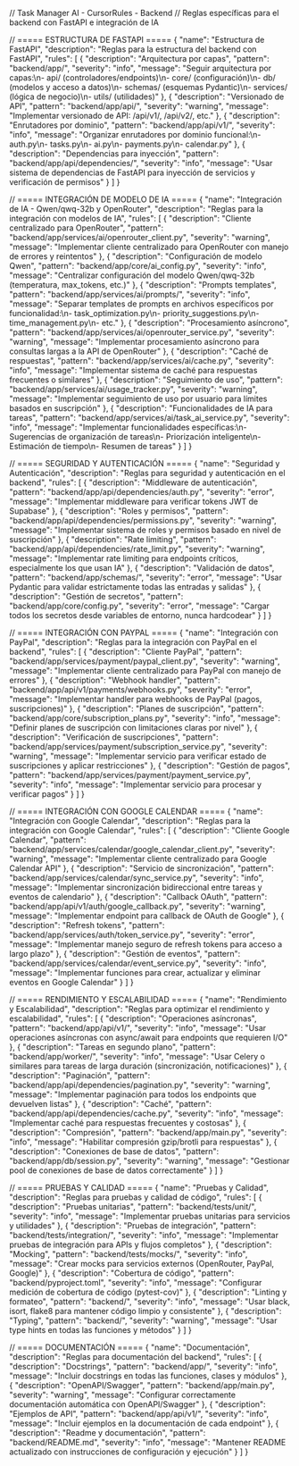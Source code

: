 // Task Manager AI - CursorRules - Backend
// Reglas específicas para el backend con FastAPI e integración de IA

// ===== ESTRUCTURA DE FASTAPI =====
{
  "name": "Estructura de FastAPI",
  "description": "Reglas para la estructura del backend con FastAPI",
  "rules": [
    {
      "description": "Arquitectura por capas",
      "pattern": "backend/app/",
      "severity": "info",
      "message": "Seguir arquitectura por capas:\n- api/ (controladores/endpoints)\n- core/ (configuración)\n- db/ (modelos y acceso a datos)\n- schemas/ (esquemas Pydantic)\n- services/ (lógica de negocio)\n- utils/ (utilidades)"
    },
    {
      "description": "Versionado de API",
      "pattern": "backend/app/api/",
      "severity": "warning",
      "message": "Implementar versionado de API: /api/v1/, /api/v2/, etc."
    },
    {
      "description": "Enrutadores por dominio",
      "pattern": "backend/app/api/v1/",
      "severity": "info",
      "message": "Organizar enrutadores por dominio funcional:\n- auth.py\n- tasks.py\n- ai.py\n- payments.py\n- calendar.py"
    },
    {
      "description": "Dependencias para inyección",
      "pattern": "backend/app/api/dependencies/",
      "severity": "info",
      "message": "Usar sistema de dependencias de FastAPI para inyección de servicios y verificación de permisos"
    }
  ]
}

// ===== INTEGRACIÓN DE MODELO DE IA =====
{
  "name": "Integración de IA - Qwen/qwq-32b y OpenRouter",
  "description": "Reglas para la integración con modelos de IA",
  "rules": [
    {
      "description": "Cliente centralizado para OpenRouter",
      "pattern": "backend/app/services/ai/openrouter_client.py",
      "severity": "warning",
      "message": "Implementar cliente centralizado para OpenRouter con manejo de errores y reintentos"
    },
    {
      "description": "Configuración de modelo Qwen",
      "pattern": "backend/app/core/ai_config.py",
      "severity": "info",
      "message": "Centralizar configuración del modelo Qwen/qwq-32b (temperatura, max_tokens, etc.)"
    },
    {
      "description": "Prompts templates",
      "pattern": "backend/app/services/ai/prompts/",
      "severity": "info",
      "message": "Separar templates de prompts en archivos específicos por funcionalidad:\n- task_optimization.py\n- priority_suggestions.py\n- time_management.py\n- etc."
    },
    {
      "description": "Procesamiento asíncrono",
      "pattern": "backend/app/services/ai/openrouter_service.py",
      "severity": "warning",
      "message": "Implementar procesamiento asíncrono para consultas largas a la API de OpenRouter"
    },
    {
      "description": "Caché de respuestas",
      "pattern": "backend/app/services/ai/cache.py",
      "severity": "info",
      "message": "Implementar sistema de caché para respuestas frecuentes o similares"
    },
    {
      "description": "Seguimiento de uso",
      "pattern": "backend/app/services/ai/usage_tracker.py",
      "severity": "warning",
      "message": "Implementar seguimiento de uso por usuario para límites basados en suscripción"
    },
    {
      "description": "Funcionalidades de IA para tareas",
      "pattern": "backend/app/services/ai/task_ai_service.py",
      "severity": "info",
      "message": "Implementar funcionalidades específicas:\n- Sugerencias de organización de tareas\n- Priorización inteligente\n- Estimación de tiempo\n- Resumen de tareas"
    }
  ]
}

// ===== SEGURIDAD Y AUTENTICACIÓN =====
{
  "name": "Seguridad y Autenticación",
  "description": "Reglas para seguridad y autenticación en el backend",
  "rules": [
    {
      "description": "Middleware de autenticación",
      "pattern": "backend/app/api/dependencies/auth.py",
      "severity": "error",
      "message": "Implementar middleware para verificar tokens JWT de Supabase"
    },
    {
      "description": "Roles y permisos",
      "pattern": "backend/app/api/dependencies/permissions.py",
      "severity": "warning",
      "message": "Implementar sistema de roles y permisos basado en nivel de suscripción"
    },
    {
      "description": "Rate limiting",
      "pattern": "backend/app/api/dependencies/rate_limit.py",
      "severity": "warning",
      "message": "Implementar rate limiting para endpoints críticos, especialmente los que usan IA"
    },
    {
      "description": "Validación de datos",
      "pattern": "backend/app/schemas/",
      "severity": "error",
      "message": "Usar Pydantic para validar estrictamente todas las entradas y salidas"
    },
    {
      "description": "Gestión de secretos",
      "pattern": "backend/app/core/config.py",
      "severity": "error",
      "message": "Cargar todos los secretos desde variables de entorno, nunca hardcodear"
    }
  ]
}

// ===== INTEGRACIÓN CON PAYPAL =====
{
  "name": "Integración con PayPal",
  "description": "Reglas para la integración con PayPal en el backend",
  "rules": [
    {
      "description": "Cliente PayPal",
      "pattern": "backend/app/services/payment/paypal_client.py",
      "severity": "warning",
      "message": "Implementar cliente centralizado para PayPal con manejo de errores"
    },
    {
      "description": "Webhook handler",
      "pattern": "backend/app/api/v1/payments/webhooks.py",
      "severity": "error",
      "message": "Implementar handler para webhooks de PayPal (pagos, suscripciones)"
    },
    {
      "description": "Planes de suscripción",
      "pattern": "backend/app/core/subscription_plans.py",
      "severity": "info",
      "message": "Definir planes de suscripción con limitaciones claras por nivel"
    },
    {
      "description": "Verificación de suscripciones",
      "pattern": "backend/app/services/payment/subscription_service.py",
      "severity": "warning",
      "message": "Implementar servicio para verificar estado de suscripciones y aplicar restricciones"
    },
    {
      "description": "Gestión de pagos",
      "pattern": "backend/app/services/payment/payment_service.py",
      "severity": "info",
      "message": "Implementar servicio para procesar y verificar pagos"
    }
  ]
}

// ===== INTEGRACIÓN CON GOOGLE CALENDAR =====
{
  "name": "Integración con Google Calendar",
  "description": "Reglas para la integración con Google Calendar",
  "rules": [
    {
      "description": "Cliente Google Calendar",
      "pattern": "backend/app/services/calendar/google_calendar_client.py",
      "severity": "warning",
      "message": "Implementar cliente centralizado para Google Calendar API"
    },
    {
      "description": "Servicio de sincronización",
      "pattern": "backend/app/services/calendar/sync_service.py",
      "severity": "info",
      "message": "Implementar sincronización bidireccional entre tareas y eventos de calendario"
    },
    {
      "description": "Callback OAuth",
      "pattern": "backend/app/api/v1/auth/google_callback.py",
      "severity": "warning",
      "message": "Implementar endpoint para callback de OAuth de Google"
    },
    {
      "description": "Refresh tokens",
      "pattern": "backend/app/services/auth/token_service.py",
      "severity": "error",
      "message": "Implementar manejo seguro de refresh tokens para acceso a largo plazo"
    },
    {
      "description": "Gestión de eventos",
      "pattern": "backend/app/services/calendar/event_service.py",
      "severity": "info",
      "message": "Implementar funciones para crear, actualizar y eliminar eventos en Google Calendar"
    }
  ]
}

// ===== RENDIMIENTO Y ESCALABILIDAD =====
{
  "name": "Rendimiento y Escalabilidad",
  "description": "Reglas para optimizar el rendimiento y escalabilidad",
  "rules": [
    {
      "description": "Operaciones asíncronas",
      "pattern": "backend/app/api/v1/",
      "severity": "info",
      "message": "Usar operaciones asíncronas con async/await para endpoints que requieren I/O"
    },
    {
      "description": "Tareas en segundo plano",
      "pattern": "backend/app/worker/",
      "severity": "info",
      "message": "Usar Celery o similares para tareas de larga duración (sincronización, notificaciones)"
    },
    {
      "description": "Paginación",
      "pattern": "backend/app/api/dependencies/pagination.py",
      "severity": "warning",
      "message": "Implementar paginación para todos los endpoints que devuelven listas"
    },
    {
      "description": "Caché",
      "pattern": "backend/app/api/dependencies/cache.py",
      "severity": "info",
      "message": "Implementar caché para respuestas frecuentes y costosas"
    },
    {
      "description": "Compresión",
      "pattern": "backend/app/main.py",
      "severity": "info",
      "message": "Habilitar compresión gzip/brotli para respuestas"
    },
    {
      "description": "Conexiones de base de datos",
      "pattern": "backend/app/db/session.py",
      "severity": "warning",
      "message": "Gestionar pool de conexiones de base de datos correctamente"
    }
  ]
}

// ===== PRUEBAS Y CALIDAD =====
{
  "name": "Pruebas y Calidad",
  "description": "Reglas para pruebas y calidad de código",
  "rules": [
    {
      "description": "Pruebas unitarias",
      "pattern": "backend/tests/unit/",
      "severity": "info",
      "message": "Implementar pruebas unitarias para servicios y utilidades"
    },
    {
      "description": "Pruebas de integración",
      "pattern": "backend/tests/integration/",
      "severity": "info",
      "message": "Implementar pruebas de integración para APIs y flujos completos"
    },
    {
      "description": "Mocking",
      "pattern": "backend/tests/mocks/",
      "severity": "info",
      "message": "Crear mocks para servicios externos (OpenRouter, PayPal, Google)"
    },
    {
      "description": "Cobertura de código",
      "pattern": "backend/pyproject.toml",
      "severity": "info",
      "message": "Configurar medición de cobertura de código (pytest-cov)"
    },
    {
      "description": "Linting y formateo",
      "pattern": "backend/",
      "severity": "info",
      "message": "Usar black, isort, flake8 para mantener código limpio y consistente"
    },
    {
      "description": "Typing",
      "pattern": "backend/",
      "severity": "warning",
      "message": "Usar type hints en todas las funciones y métodos"
    }
  ]
}

// ===== DOCUMENTACIÓN =====
{
  "name": "Documentación",
  "description": "Reglas para documentación del backend",
  "rules": [
    {
      "description": "Docstrings",
      "pattern": "backend/app/",
      "severity": "info",
      "message": "Incluir docstrings en todas las funciones, clases y módulos"
    },
    {
      "description": "OpenAPI/Swagger",
      "pattern": "backend/app/main.py",
      "severity": "warning",
      "message": "Configurar correctamente documentación automática con OpenAPI/Swagger"
    },
    {
      "description": "Ejemplos de API",
      "pattern": "backend/app/api/v1/",
      "severity": "info",
      "message": "Incluir ejemplos en la documentación de cada endpoint"
    },
    {
      "description": "Readme y documentación",
      "pattern": "backend/README.md",
      "severity": "info",
      "message": "Mantener README actualizado con instrucciones de configuración y ejecución"
    }
  ]
}
